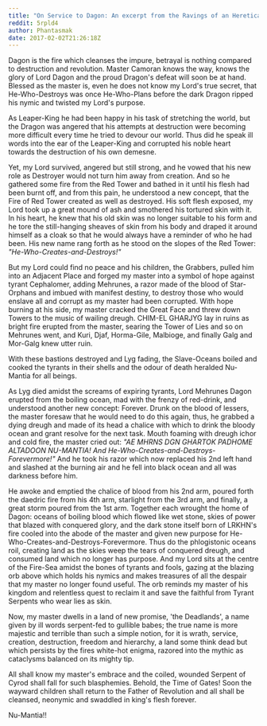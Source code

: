 ```yaml
---
title: "On Service to Dagon: An excerpt from the Ravings of an Heretical Dunmer."
reddit: 5rpld4
author: Phantasmak
date: 2017-02-02T21:26:18Z
---
```


Dagon is the fire which cleanses the impure, betrayal is nothing compared to destruction and revolution. Master Camoran knows the way, knows the glory of Lord Dagon and the proud Dragon's defeat will soon be at hand. Blessed as the master is, even he does not know my Lord's true secret, that He-Who-Destroys was once He-Who-Plans before the dark Dragon ripped his nymic and twisted my Lord's purpose. 

As Leaper-King he had been happy in his task of stretching the world, but the Dragon was angered that his attempts at destruction were becoming more difficult every time he tried to devour our world. Thus did he speak ill words into the ear of the Leaper-King and corrupted his noble heart towards the destruction of his own demesne.

Yet, my Lord survived, angered but still strong, and he vowed that his new role as Destroyer would not turn him away from creation. And so he gathered some fire from the Red Tower and bathed in it until his flesh had been burnt off, and from this pain, he understood a new concept, that the Fire of Red Tower created as well as destroyed. His soft flesh exposed, my Lord took up a great mound of ash and smothered his tortured skin with it. In his heart, he knew that his old skin was no longer suitable to his form and he tore the still-hanging sheaves of skin from his body and draped it around himself as a cloak so that he would always have a reminder of who he had been. His new name rang forth as he stood on the slopes of the Red Tower: *"He-Who-Creates-and-Destroys!"*

But my Lord could find no peace and his children, the Grabbers, pulled him into an Adjacent Place and forged my master into a symbol of hope against tyrant Cephalomer, adding Mehrunes, a razor made of the blood of Star-Orphans and imbued with manifest destiny, to destroy those who would enslave all and corrupt as my master had been corrupted. With hope burning at his side, my master cracked the Great Face and threw down Towers to the music of wailing dreugh. CHIM-EL GHARJYG lay in ruins as bright fire erupted from the master, searing the Tower of Lies and so on Mehrunes went, and Kuri, Djaf, Horma-Gile, Malbioge, and finally Galg and Mor-Galg knew utter ruin. 

With these bastions destroyed and Lyg fading, the Slave-Oceans boiled and cooked the tyrants in their shells and the odour of death heralded Nu-Mantia for all beings. 

As Lyg died amidst the screams of expiring tyrants, Lord Mehrunes Dagon erupted from the boiling ocean, mad with the frenzy of red-drink, and understood another new concept: Forever. Drunk on the blood of lessers, the master foresaw that he would need to do this again, thus, he grabbed a dying dreugh and made of its head a chalice with which to drink the bloody ocean and grant resolve for the next task. Mouth foaming with dreugh ichor and cold fire, the master cried out: *"AE MHRNS DGN GHARTOK PADHOME ALTADOON NU-MANTIA! And He-Who-Creates-and-Destroys-Forevermore!"* And he took his razor which now replaced his 2nd left hand and slashed at the burning air and he fell into black ocean and all was darkness before him.

He awoke and emptied the chalice of blood from his 2nd arm, poured forth the daedric fire from his 4th arm, starlight from the 3rd arm, and finally, a great storm poured from the 1st arm. Together each wrought the home of Dagon: oceans of boiling blood which flowed like wet stone, skies of power that blazed with conquered glory, and the dark stone itself born of LRKHN's fire cooled into the abode of the master and given new purpose for He-Who-Creates-and-Destroys-Forevermore. Thus do the phlogistonic oceans roil, creating land as the skies weep the tears of conquered dreugh, and consumed land which no longer has purpose. And my Lord sits at the centre of the Fire-Sea amidst the bones of tyrants and fools, gazing at the blazing orb above which holds his nymics and makes treasures of all the despair that my master no longer found useful. The orb reminds my master of his kingdom and relentless quest to reclaim it and save the faithful from Tyrant Serpents who wear lies as skin. 

Now, my master dwells in a land of new promise, 'the Deadlands', a name given by ill words serpent-fed to gullible babes; the true name is more majestic and terrible than such a simple notion, for it is wrath, service, creation, destruction, freedom and hierarchy, a land some think dead but which persists by the fires white-hot enigma, razored into the mythic as cataclysms balanced on its mighty tip. 

All shall know my master's embrace and the coiled, wounded Serpent of Cyrod shall fall for such blasphemies. Behold, the Time of Gates! Soon the wayward children shall return to the Father of Revolution and all shall be cleansed, neonymic and swaddled in king's flesh forever. 

Nu-Mantia!!  
